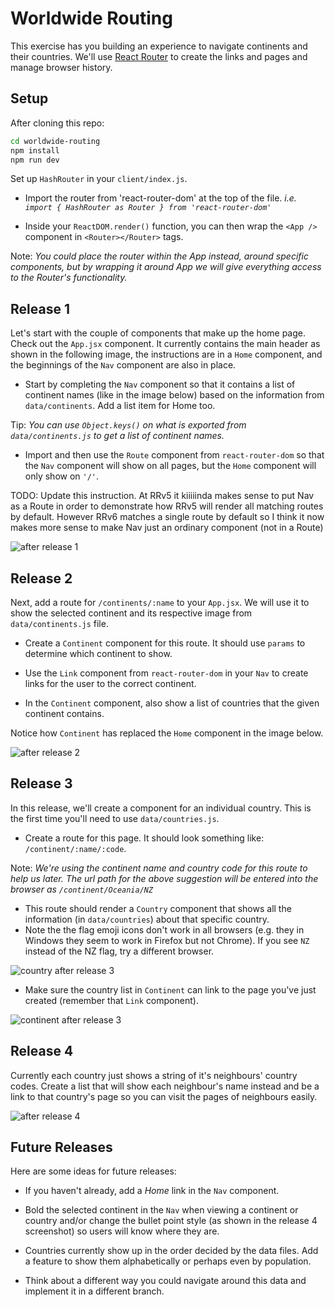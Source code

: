 # Worldwide Routing

This exercise has you building an experience to navigate continents and their countries. We'll use [React Router](https://github.com/ReactTraining/react-router) to create the links and pages and manage browser history.


## Setup

After cloning this repo:

```sh
cd worldwide-routing
npm install
npm run dev
```

Set up `HashRouter` in your `client/index.js`. 

* Import the router from 'react-router-dom' at the top of the file. _i.e. ` import { HashRouter as Router } from 'react-router-dom'`_

* Inside your `ReactDOM.render()` function, you can then wrap the `<App />` component in `<Router></Router>` tags. 

Note: _You could place the router within the App instead, around specific components, but by wrapping it around App we will give everything access to the Router's functionality._


## Release 1

Let's start with the couple of components that make up the home page. Check out the `App.jsx` component. It currently contains the main header as shown in the following image, the instructions are in a `Home` component, and the beginnings of the `Nav` component are also in place.

 * Start by completing the `Nav` component so that it contains a list of continent names (like in the image below) based on the information from `data/continents`.  Add a list item for Home too.

 Tip: _You can use `Object.keys()` on what is exported from `data/continents.js` to get a list of continent names._

 * Import and then use the `Route` component from `react-router-dom` so that the `Nav` component will show on all pages, but the `Home` component will only show on `'/'`.

 TODO: Update this instruction. At RRv5 it kiiiiinda makes sense to put Nav as a Route in order to demonstrate how RRv5 will render all matching routes by default. However RRv6 matches a single route by default so I think it now makes more sense to make Nav just an ordinary component (not in a Route)

![after release 1](readme-images/release-1.png)


## Release 2

Next, add a route for `/continents/:name` to your `App.jsx`. We will use it to show the selected continent and its respective image from `data/continents.js` file. 

* Create a `Continent` component for this route. It should use `params` to determine which continent to show. 

* Use the `Link` component from `react-router-dom` in your `Nav` to create links for the user to the correct continent.

* In the `Continent` component, also show a list of countries that the given continent contains.

Notice how `Continent` has replaced the `Home` component in the image below.

![after release 2](readme-images/release-2.png)


## Release 3

In this release, we'll create a component for an individual country. This is the first time you'll need to use `data/countries.js`.

* Create a route for this page. It should look something like: `/continent/:name/:code`. 

Note: _We're using the continent name and country code for this route to help us later. The url path for the above suggestion will be entered into the browser as `/continent/Oceania/NZ`_

* This route should render a `Country` component that shows all the information (in `data/countries`) about that specific country. 
* Note the the flag emoji icons don't work in all browsers (e.g. they in Windows they seem to work in Firefox but not Chrome). If you see `NZ` instead of the NZ flag, try a different browser. 

![country after release 3](readme-images/release-3-a.png)

* Make sure the country list in `Continent` can link to the page you've just created (remember that `Link` component).

![continent after release 3](readme-images/release-3-b.png)


## Release 4

Currently each country just shows a string of it's neighbours' country codes. Create a list that will show each neighbour's name instead and be a link to that country's page so you can visit the pages of neighbours easily.

![after release 4](readme-images/release-4.png)


## Future Releases

Here are some ideas for future releases:

* If you haven't already, add a _Home_ link in the `Nav` component.

* Bold the selected continent in the `Nav` when viewing a continent or country and/or change the bullet point style (as shown in the release 4 screenshot) so users will know where they are.

* Countries currently show up in the order decided by the data files. Add a feature to show them alphabetically or perhaps even by population.

* Think about a different way you could navigate around this data and implement it in a different branch.
